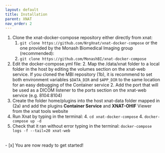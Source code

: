 ```yaml
---
layout: default
title: Installation
parent: XNAT
nav_order: 2
---
```



1. Clone the xnat-docker-compose repository either directly from xnat:
    1. `git clone https://github.com/NrgXnat/xnat-docker-compose`
    or the one provided by the Monash Biomedical Imaging group (recommended):
    1. `git clone https://github.com/MonashBI/xnat-docker-compose`
2. Edit the docker-compose.yml file:
    2. Map the /data/xnat folder to a local folder in the host by editing the volumes section on the xnat-web service. If you cloned the MBI repository (1b), it is recommend to set both environment variables `$DATA_DIR` and `$APP_DIR` to the same location for an easy debugging of the Container service
    2. Add the port that will be used as a DICOM listener to the ports section on the xnat-web service (e.g. 8104:8104)
3. Create the folder home/plugins into the host xnat-data folder mapped in (2a) and add the plugins **Container Service** and **XNAT-OHIF** Viewer from the xnat tools website
4. Run Xnat by typing in the terminal:
    4. `cd xnat-docker-compose`
    4. `docker-compose up -d`
5. Check that it ran without error typing in the terminal:
    `docker-compose logs -f --tail=20 xnat-web`



<br/>
- [x] You are now ready to get started!